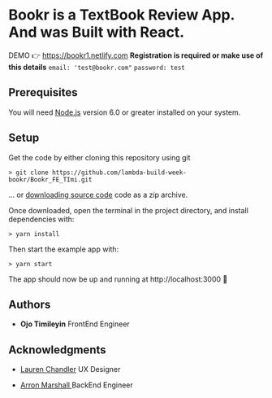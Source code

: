Bookr is a TextBook Review App. And was Built with React.
===

DEMO 👉 https://bookr1.netlify.com
**Registration is required or make use of this details**
`email: 'test@bookr.com"`
`password: test`

## Prerequisites
You will need [Node.js](https://nodejs.org) version 6.0 or greater installed on your system.

## Setup

Get the code by either cloning this repository using git

    > git clone https://github.com/lambda-build-week-bookr/Bookr_FE_TImi.git

... or [downloading source code](https://github.com/lambda-build-week-bookr/Bookr_FE_TImi/archive/master.zip) code as a zip archive.

Once downloaded, open the terminal in the project directory, and install dependencies with:

    > yarn install

Then start the example app with:

    > yarn start

The app should now be up and running at http://localhost:3000 🚀

## Authors

* **Ojo Timileyin** FrontEnd Engineer

## Acknowledgments
* [Lauren Chandler](https://github.com/LaurenChandler) UX Designer

* [Arron Marshall ](https://github.com/arronm) BackEnd Engineer
